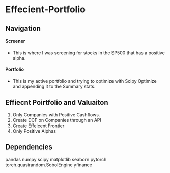 # Effecient-Portfolio

## Navigation
#### Screener
- This is where I was screening for stocks in the SP500 that has a positive alpha. 

#### Portfolio
- This is my active portfolio and trying to optimize with Scipy Optimize and appending it to the Summary stats. 


## Effiecnt Poirtfolio and Valuaiton
1. Only Companies with Positive Cashflows. 
2. Create DCF on Companies through an API 
3. Create Effeicent Frontier
4. Only Positive Alphas 



## Dependencies
pandas
numpy
scipy
matplotlib
seaborn
pytorch torch.quasirandom.SobolEngine
yfinance




